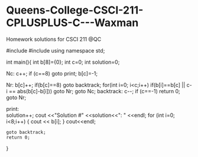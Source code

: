 # Queens-College-CSCI-211-CPLUSPLUS-C---Waxman
Homework solutions for CSCI 211 @QC

#include <iostream>
#include <cmath>
using namespace std;

int main(){
    int b[8]={0};
    int c=0;
    int solution=0;
    
Nc: c++;
    if (c==8) goto print;
    b[c]=-1;
    
Nr: b[c]++;
    if(b[c]==8) goto backtrack;
    for(int i=0; i<c;i++) 
        if(b[i]==b[c] || c-i == abs(b[c]-b[i])) goto Nr;
    goto Nc;
backtrack: c--;
    if (c==-1) return 0;
    goto Nr;

print:	
	solution++;
        cout <<"Solution #" <<solution<<": " <<endl; 
	for (int i=0; i<8;i++) {
            cout << b[i];
        }
        cout<<endl;
   
    goto backtrack;
    return 0;
}

